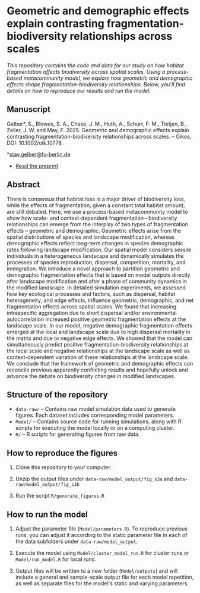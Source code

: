 # Geometric and demographic effects explain contrasting fragmentation-biodiversity relationships across scales

<!-- badges: start -->
<!-- badges: end -->

*This repository contains the code and data for our study on how habitat fragmentation affects biodiversity across spatial scales. Using a process-based metacommunity model, we explore how geometric and demographic effects shape fragmentation–biodiversity relationships. Below, you’ll find details on how to reproduce our results and run the model.*

## Manuscript

Gelber*, S., Blowes, S. A., Chase, J. M., Huth, A., Schurr, F. M., Tietjen, B., Zeller, J. W. and May, F. 2025. Geometric and demographic effects explain contrasting fragmentation-biodiversity relationships across scales. – Oikos, DOI: 10.1002/oik.10778.

*stav.gelber@fu-berlin.de

- [Read the preprint](https://www.biorxiv.org/content/10.1101/2024.02.01.577731v1)

## Abstract

There is consensus that habitat loss is a major driver of biodiversity loss, while the effects of fragmentation, given a constant total habitat amount, are still debated. Here, we use a process-based metacommunity model to show how scale- and context-dependent fragmentation–-biodiversity relationships can emerge from the interplay of two types of fragmentation effects – geometric and demographic. Geometric effects arise from the spatial distributions of species and landscape modification, whereas demographic effects reflect long-term changes in species demographic rates following landscape modification. Our spatial model considers sessile individuals in a heterogeneous landscape and dynamically simulates the processes of species reproduction, dispersal, competition, mortality, and immigration. We introduce a novel approach to partition geometric and demographic fragmentation effects that is based on model outputs directly after landscape modification and after a phase of community dynamics in the modified landscape. In detailed simulation experiments, we assessed how key ecological processes and factors, such as dispersal, habitat heterogeneity, and edge effects, influence geometric, demographic, and net fragmentation effects across spatial scales. We found that increasing intraspecific aggregation due to short dispersal and/or environmental autocorrelation increased positive geometric fragmentation effects at the landscape scale. In our model, negative demographic fragmentation effects emerged at the local and landscape scale due to high dispersal mortality in the matrix and due to negative edge effects. We showed that the model can simultaneously predict positive fragmentation-biodiversity relationships at the local scale and negative relationships at the landscape scale as well as context-dependent variation of these relationships at the landscape scale. We conclude that the framework of geometric and demographic effects can reconcile previous apparently conflicting results and hopefully unlock and advance the debate on biodiversity changes in modified landscapes.

## Structure of the repository

-   `data-raw/` – Contains raw model simulation data used to generate figures. Each dataset includes corresponding model parameters.
-   `Model/` – Contains source code for running simulations, along with R scripts for executing the model locally or on a computing cluster.
-   `R/` – R scripts for generating figures from raw data.
  
## How to reproduce the figures

1. Clone this repository to your computer.

2. Unzip the output files under `data-raw/model_output/fig_s3a` and `data-raw/model_output/fig_s3b`

3. Run the script `R/generate_figures.R`

## How to run the model

1. Adjust the parameter file (`Model/parameters.R`). To reproduce previous runs, you can adjust it according to the static parameter file in each of the data subfolders under `data-raw/model_output`.

2. Execute the model using `Model/cluster_model_run.R` for cluster runs or `Model/run_model.R` for local runs.

3. Output files will be written to a new folder (`Model/outputs`) and will include a general and sample-scale output file for each model repetition, as well as separate files for the model's static and varying parameters.
